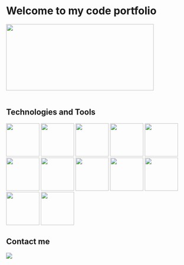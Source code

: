 <h1>Welcome to my code portfolio</h1>

<div>
        <a href="https://github.com/murecode"></a>
        <img height="180px" width="400px"
            src="https://github-readme-stats.vercel.app/api/top-langs/?username=murecode&amp;layout=compact&amp;langs_count=7&amp;theme=dark"/>
</div>

</br>

<h2>Technologies and Tools</h2>
<div>
        <img src="https://cdn.jsdelivr.net/gh/devicons/devicon/icons/java/java-original-wordmark.svg" height="90px"
            widght="90px"   />
        <img src="https://cdn.jsdelivr.net/gh/devicons/devicon/icons/spring/spring-original-wordmark.svg" height="90px"
            widght="90px"   />
        <img src="https://cdn.jsdelivr.net/gh/devicons/devicon/icons/javascript/javascript-original.svg" height="90px"
            widght="90px"   /> 
        <img src="https://cdn.jsdelivr.net/gh/devicons/devicon/icons/html5/html5-original-wordmark.svg" height="90px"
            widght="90px"   />
        <img src="https://cdn.jsdelivr.net/gh/devicons/devicon/icons/css3/css3-original-wordmark.svg" height="90px"
            widght="90px"   />    
        <img src="https://cdn.jsdelivr.net/gh/devicons/devicon/icons/postgresql/postgresql-original-wordmark.svg" height="90px"
            widght="90px"   />
        <img src="https://cdn.jsdelivr.net/gh/devicons/devicon/icons/mongodb/mongodb-original.svg" height="90px"
            widght="90px"   />
        <img src="https://cdn.jsdelivr.net/gh/devicons/devicon/icons/angularjs/angularjs-original-wordmark.svg" height="90px"
            widght="90px"   />
        <img src="https://cdn.jsdelivr.net/gh/devicons/devicon/icons/tailwindcss/tailwindcss-original-wordmark.svg" height="90px"
            widght="90px"   />
         <img src="https://cdn.jsdelivr.net/gh/devicons/devicon/icons/nodejs/nodejs-original.svg" height="90px"
            widght="90px"   />  
        <img src="https://cdn.jsdelivr.net/gh/devicons/devicon/icons/git/git-original.svg" height="90px"
            widght="90px"   />
        <img src="https://cdn.jsdelivr.net/gh/devicons/devicon/icons/postman/postman-original.svg" height="90px"
            widght="90px"   />
</div>

<div>
        <h2>Contact me</h2>
        <a href="https://www.linkedin.com/in/adalberto-murillo-r-459954228" target="_blank"><img
                src="https://img.shields.io/badge/-LinkedIn-%230077B5?style=for-the-badge&logo=linkedin&logoColor=white"
                target="_blank">
        </a>
</div>

